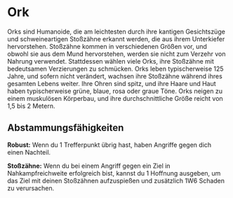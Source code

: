 # Ork
Orks sind Humanoide, die am leichtesten durch ihre kantigen Gesichtszüge und schweineartigen Stoßzähne erkannt werden, die aus ihrem Unterkiefer hervorstehen.
Stoßzähne kommen in verschiedenen Größen vor, und obwohl sie aus dem Mund hervorstehen, werden sie nicht zum Verzehr von Nahrung verwendet.
Stattdessen wählen viele Orks, ihre Stoßzähne mit bedeutsamen Verzierungen zu schmücken.
Orks leben typischerweise 125 Jahre, und sofern nicht verändert, wachsen ihre Stoßzähne während ihres gesamten Lebens weiter.
Ihre Ohren sind spitz, und ihre Haare und Haut haben typischerweise grüne, blaue, rosa oder graue Töne.
Orks neigen zu einem muskulösen Körperbau, und ihre durchschnittliche Größe reicht von 1,5 bis 2 Metern.

## Abstammungsfähigkeiten
**Robust:** Wenn du 1 Trefferpunkt übrig hast, haben Angriffe gegen dich einen Nachteil.

**Stoßzähne:** Wenn du bei einem Angriff gegen ein Ziel in Nahkampfreichweite erfolgreich bist, kannst du 1 Hoffnung ausgeben, um das Ziel mit deinen Stoßzähnen aufzuspießen und zusätzlich 1W6 Schaden zu verursachen.
